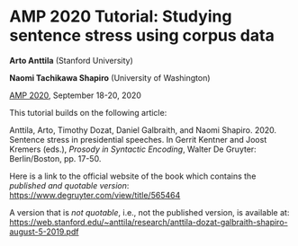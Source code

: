 # AMP 2020 Tutorial: Studying sentence stress using corpus data
**Arto Anttila** (Stanford University)

**Naomi Tachikawa Shapiro** (University of Washington)

[AMP 2020](https://babel.ucsc.edu/~amp2020/), September 18-20, 2020

  

This tutorial builds on the following article:

Anttila, Arto, Timothy Dozat, Daniel Galbraith, and Naomi Shapiro. 2020. Sentence stress in presidential speeches. In Gerrit Kentner and Joost Kremers (eds.), *Prosody in Syntactic Encoding*, Walter De Gruyter: Berlin/Boston, pp. 17-50.

Here is a link to the official website of the book which contains the *published and quotable version*:
https://www.degruyter.com/view/title/565464

A version that is *not quotable*, i.e., not the published version, is available at:
https://web.stanford.edu/~anttila/research/anttila-dozat-galbraith-shapiro-august-5-2019.pdf

